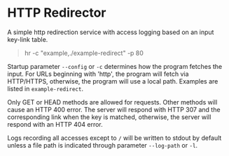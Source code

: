 # HTTP Redirector

A simple http redirection service with access logging based on an input key-link table.

> hr -c "example,./example-redirect" -p 80

Startup parameter `--config` or `-c` determines how the program fetches the input. For URLs beginning with 'http', the program will fetch via HTTP/HTTPS, otherwise, the program will use a local path. Examples are listed in `example-redirect`.

Only GET or HEAD methods are allowed for requests. Other methods will cause an HTTP 400 error. The server will respond with HTTP 307 and the corresponding link when the key is matched, otherwise, the server will respond with an HTTP 404 error. 

Logs recording all accesses except to `/` will be written to stdout by default unless a file path is indicated through parameter `--log-path` or `-l`.
